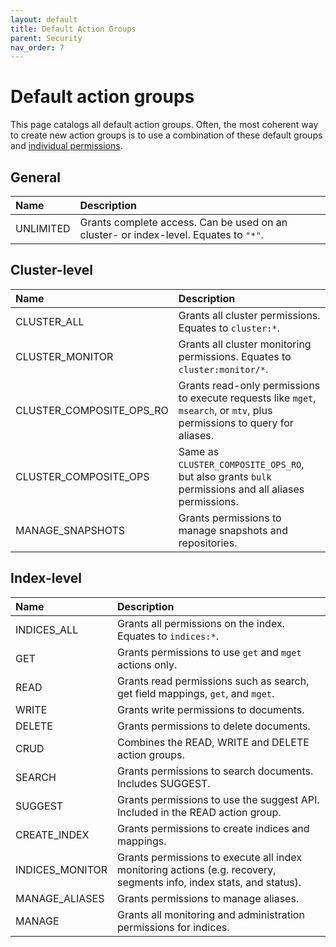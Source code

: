 ```yaml
---
layout: default
title: Default Action Groups
parent: Security
nav_order: 7
---
```


# Default action groups

This page catalogs all default action groups. Often, the most coherent way to create new action groups is to use a combination of these default groups and [individual permissions](../permissions).


## General

Name | Description
:--- | :---
UNLIMITED | Grants complete access. Can be used on an cluster- or index-level. Equates to `"*"`.


## Cluster-level

Name | Description
:---| :---
CLUSTER_ALL | Grants all cluster permissions. Equates to `cluster:*`.
CLUSTER_MONITOR | Grants all cluster monitoring permissions. Equates to `cluster:monitor/*`.
CLUSTER\_COMPOSITE\_OPS\_RO | Grants read-only permissions to execute requests like `mget`, `msearch`, or `mtv`, plus permissions to query for aliases.
CLUSTER\_COMPOSITE\_OPS | Same as `CLUSTER_COMPOSITE_OPS_RO`, but also grants `bulk` permissions and all aliases permissions.
MANAGE_SNAPSHOTS | Grants permissions to manage snapshots and repositories.


## Index-level

Name | Description
:--- | :---
INDICES\_ALL | Grants all permissions on the index. Equates to `indices:*`.
GET | Grants permissions to use `get` and `mget` actions only.
READ | Grants read permissions such as search, get field mappings, `get`, and `mget`.
WRITE | Grants write permissions to documents.
DELETE | Grants permissions to delete documents.
CRUD | Combines the READ, WRITE and DELETE action groups.
SEARCH | Grants permissions to search documents. Includes SUGGEST.
SUGGEST | Grants permissions to use the suggest API. Included in the READ action group.
CREATE\_INDEX | Grants permissions to create indices and mappings.
INDICES\_MONITOR | Grants permissions to execute all index monitoring actions (e.g. recovery, segments info, index stats, and status).
MANAGE\_ALIASES | Grants permissions to manage aliases.
MANAGE | Grants all monitoring and administration permissions for indices.
